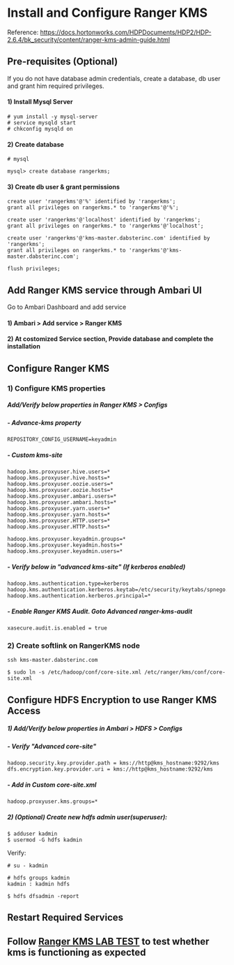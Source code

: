 # Install and Configure Ranger KMS

Reference:
https://docs.hortonworks.com/HDPDocuments/HDP2/HDP-2.6.4/bk_security/content/ranger-kms-admin-guide.html

## Pre-requisites (Optional)
If you do not have database admin credentials, create a database, db user and grant him required privileges.


#### 1) Install Mysql Server
```
# yum install -y mysql-server
# service mysqld start
# chkconfig mysqld on
```

#### 2) Create database
```
# mysql

mysql> create database rangerkms;
```

#### 3) Create db user & grant permissions
```
create user 'rangerkms'@'%' identified by 'rangerkms';
grant all privileges on rangerkms.* to 'rangerkms'@'%';

create user 'rangerkms'@'localhost' identified by 'rangerkms';
grant all privileges on rangerkms.* to 'rangerkms'@'localhost';

create user 'rangerkms'@'kms-master.dabsterinc.com' identified by 'rangerkms';
grant all privileges on rangerkms.* to 'rangerkms'@'kms-master.dabsterinc.com';

flush privileges;
```
## Add Ranger KMS service through Ambari UI
Go to Ambari Dashboard and add service

#### 1) Ambari > Add service > Ranger KMS
#### 2) At costomized Service section, Provide database and complete the installation

## Configure Ranger KMS

### 1) Configure KMS properties
##### Add/Verify below properties in Ranger KMS > Configs

##### - Advance-kms property
`REPOSITORY_CONFIG_USERNAME=keyadmin`

##### - Custom kms-site
```
hadoop.kms.proxyuser.hive.users=*
hadoop.kms.proxyuser.hive.hosts=*
hadoop.kms.proxyuser.oozie.users=*
hadoop.kms.proxyuser.oozie.hosts=*
hadoop.kms.proxyuser.ambari.users=*
hadoop.kms.proxyuser.ambari.hosts=*
hadoop.kms.proxyuser.yarn.users=*
hadoop.kms.proxyuser.yarn.hosts=*
hadoop.kms.proxyuser.HTTP.users=*
hadoop.kms.proxyuser.HTTP.hosts=*

hadoop.kms.proxyuser.keyadmin.groups=*
hadoop.kms.proxyuser.keyadmin.hosts=*
hadoop.kms.proxyuser.keyadmin.users=*
```
##### - Verify below in "advanced kms-site" (If kerberos enabled)
```
hadoop.kms.authentication.type=kerberos
hadoop.kms.authentication.kerberos.keytab=/etc/security/keytabs/spnego.service.keytab
hadoop.kms.authentication.kerberos.principal=*
```

##### - Enable Ranger KMS Audit. Goto Advanced ranger-kms-audit
`xasecure.audit.is.enabled = true`


### 2) Create softlink on RangerKMS node
```
ssh kms-master.dabsterinc.com

$ sudo ln -s /etc/hadoop/conf/core-site.xml /etc/ranger/kms/conf/core-site.xml
```

## Configure HDFS Encryption to use Ranger KMS Access
##### 1) Add/Verify below properties in Ambari > HDFS > Configs

##### - Verify "Advanced core-site"
```
hadoop.security.key.provider.path = kms://http@kms_hostname:9292/kms
dfs.encryption.key.provider.uri = kms://http@kms_hostname:9292/kms
```

##### - Add in Custom core-site.xml
`hadoop.proxyuser.kms.groups=*`

##### 2) (Optional) Create new hdfs admin user(superuser):
```
$ adduser kadmin
$ usermod -G hdfs kadmin
```

Verify:
```
# su - kadmin

# hdfs groups kadmin
kadmin : kadmin hdfs

$ hdfs dfsadmin -report
```

## Restart Required Services

## Follow [Ranger KMS LAB TEST](https://github.com/dabsterindia/LABs/blob/master/Ranger%20Kms/LAB02-Test%20Ranger%20KMS.md) to test whether kms is functioning as expected
